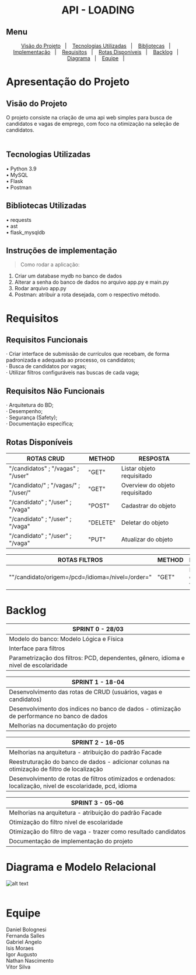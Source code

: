 <h1 align="center">API - LOADING</h1>

## Menu

<p align="center">
   <a href="#-visao">Visão do Projeto</a>&nbsp;&nbsp;&nbsp;|&nbsp;&nbsp;&nbsp;
  <a href="#-tecnologias">Tecnologias Utilizadas</a>&nbsp;&nbsp;&nbsp;|&nbsp;&nbsp;&nbsp;
  <a href="#-bibliotecas">Bibliotecas</a>&nbsp;&nbsp;&nbsp;|&nbsp;&nbsp;&nbsp;
  <a href="#-instrucao">Implementação</a>&nbsp;&nbsp;&nbsp;|&nbsp;&nbsp;&nbsp;
  <a href="#-requisitos">Requisitos</a>&nbsp;&nbsp;&nbsp;|&nbsp;&nbsp;&nbsp;
  <a href="#-rotas">Rotas Disponíveis</a>&nbsp;&nbsp;&nbsp;|&nbsp;&nbsp;&nbsp;
  <a href="#-backlog">Backlog</a>&nbsp;&nbsp;&nbsp;|&nbsp;&nbsp;&nbsp;
  <a href="#-diagrama">Diagrama</a>&nbsp;&nbsp;&nbsp;|&nbsp;&nbsp;&nbsp;
  <a href="#-equipe">Equipe</a>&nbsp;&nbsp;&nbsp;|&nbsp;&nbsp;&nbsp;

</p>

# Apresentação do Projeto</br>

## Visão do Projeto</br> <a name="-visao"/></a>
O projeto consiste na criação de uma api web simples para busca de candidatos e vagas de emprego, com foco na otimização na seleção de candidatos.
</br></br>

## Tecnologias Utilizadas</br> <a name="-tecnologias"/></a>
•    Python 3.9</br>
•    MySQL</br>
•    Flask</br>
•    Postman</br>

## Bibliotecas Utilizadas</br> <a name="-bibliotecas"/></a>
•    requests </br>
•    ast</br>
•    flask_mysqldb</br>



## Instruções de implementação </br> <a name="-instrucao"/></a>
 > Como rodar a aplicação:
 
 1. Criar um database mydb no banco de dados
 2. Alterar a senha do banco de dados no arquivo app.py e main.py 
 3. Rodar arquivo app.py
 4. Postman: atribuir a rota desejada, com o respectivo método.
 


# Requisitos</br> <a name="-requisitos"/></a>
## Requisitos Funcionais</br>

· Criar interface de submissão de currículos que recebam, de forma padronizada e adequada ao processo, os candidatos; </br>
· Busca de candidatos por vagas; </br>
· Utilizar filtros configuráveis nas buscas de cada vaga; </br>


## Requisitos Não Funcionais</br>
· Arquitetura do BD;</br>
· Desempenho;</br>
· Segurança (Safety);</br>
· Documentação específica;</br>


## Rotas Disponíveis <a name="-rotas"/></a>

|  ROTAS  CRUD | METHOD | RESPOSTA |
|--------|----------|----------|
| "/candidatos" ; "/vagas" ; "/user" | "GET" | Listar objeto requisitado  |
| "/candidato/<id>" ; "/vagas/<id>" ; "/user/<id>" | "GET" | Overview do objeto requisitado  |
| "/candidato" ; "/user" ; "/vaga" | "POST" | Cadastrar do objeto |
| "/candidato" ; "/user" ; "/vaga" | "DELETE" | Deletar do objeto |
| "/candidato" ; "/user" ; "/vaga" | "PUT" | Atualizar do objeto | 
   
| ROTAS FILTROS | METHOD | RESPOSTA |
|--------|----------|----------|
|""/candidato/origem=<cep>/pcd=<pcd>/idioma=<idioma>/nivel=<nivelEscolaridade>/order=<order>" |"GET" | Lista de candidatos filtrada|


# Backlog</br> <a name="-backlog"/></a>

| SPRINT 0 - 28/03 |
|--------------------------------------------------------------------------------|
| Modelo do banco: Modelo Lógica e Física |
| Interface para filtros |
| Parametrização dos filtros: PCD, dependentes, gênero, idioma e nivel de escolaridade|

| SPRINT 1  -  18-04 |
|-------------------------------------------------------------------------|
| Desenvolvimento das rotas de CRUD (usuários, vagas e candidatos) |
| Desenvolvimento dos indices no banco de dados - otimização de performance no banco de dados |
| Melhorias na documentação do projeto |

| SPRINT 2 - 16-05 |
|-------------------------------------------------------------------------------------------|
| Melhorias na arquitetura - atribuição do padrão Facade |
| Reestruturação do banco de dados - adicionar colunas na otimização de filtro de localização |
| Desenvolvimento de rotas de filtros otimizados e ordenados: localização, nivel de escolaridade, pcd, idioma  |

| SPRINT 3 - 05-06 |
|-------------------------------------------------------------------------------------------|
| Melhorias na arquitetura - atribuição do padrão Facade |
| Otimização do filtro nivel de escolaridade |
| Otimização do filtro de vaga - trazer como resultado candidatos |
| Documentação de implementação do projeto |



# Diagrama e Modelo Relacional</br> <a name="-diagrama"/></a>
 ![alt text](https://github.com/Vitordan5/API-Loading/blob/main/gifs/EER.png)
</br></br>

# Equipe</br> <a name="-equipe"/></a>
Daniel Bolognesi </br>
Fernanda Salles </br>
Gabriel Angelo </br>
Isis Moraes </br>
Igor Augusto </br>
Nathan Nascimento </br>
Vitor Silva </br>
